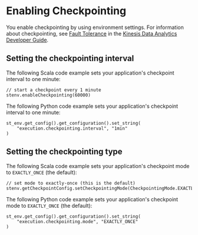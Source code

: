 # Enabling Checkpointing<a name="how-zeppelin-checkpoint"></a>

You enable checkpointing by using environment settings\. For information about checkpointing, see [Fault Tolerance](https://docs.aws.amazon.com/kinesisanalytics/latest/java/how-fault.html) in the [Kinesis Data Analytics Developer Guide](https://docs.aws.amazon.com/kinesisanalytics/latest/java/)\.

## Setting the checkpointing interval<a name="how-zeppelin-checkpoint-interval"></a>

The following Scala code example sets your application's checkpoint interval to one minute:

```
// start a checkpoint every 1 minute
stenv.enableCheckpointing(60000)
```

The following Python code example sets your application's checkpoint interval to one minute:

```
st_env.get_config().get_configuration().set_string(
    "execution.checkpointing.interval", "1min"
)
```

## Setting the checkpointing type<a name="how-zeppelin-checkpoint-type"></a>

The following Scala code example sets your application's checkpoint mode to `EXACTLY_ONCE` \(the default\):

```
// set mode to exactly-once (this is the default)
stenv.getCheckpointConfig.setCheckpointingMode(CheckpointingMode.EXACTLY_ONCE)
```

The following Python code example sets your application's checkpoint mode to `EXACTLY_ONCE` \(the default\):

```
st_env.get_config().get_configuration().set_string(
    "execution.checkpointing.mode", "EXACTLY_ONCE"
)
```